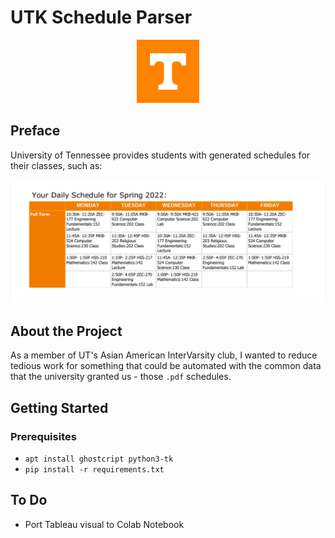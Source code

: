 # UTK Schedule Parser
<p align="center">
<img src="img/ut-logo.jpg" width="20%" >
</p>

## Preface
University of Tennessee provides students with generated schedules for their classes, such as:

<img src="img/ut-schedule.png">

## About the Project

As a member of UT's Asian American InterVarsity club, I wanted to reduce tedious work for something that could be automated with the common data that the university granted us - those `.pdf` schedules.

## Getting Started

### Prerequisites

- `apt install ghostcript python3-tk`
- `pip install -r requirements.txt`

## To Do

- Port Tableau visual to Colab Notebook